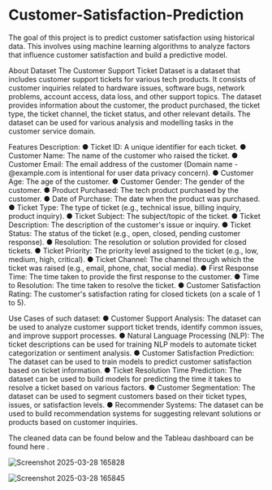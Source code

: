 # Customer-Satisfaction-Prediction

The goal of this project is to predict customer satisfaction using historical data. This involves using machine learning algorithms to analyze factors that influence customer satisfaction and build a predictive model.

About Dataset
The Customer Support Ticket Dataset is a dataset that includes customer support tickets for various tech products. It consists of customer inquiries related to hardware issues, software bugs, network problems, account access, data loss, and other support topics. The dataset provides information about the customer, the product purchased, the ticket type, the ticket channel, the ticket status, and other relevant details.
The dataset can be used for various analysis and modelling tasks in the customer service domain.

Features Description:
● Ticket ID: A unique identifier for each ticket.
● Customer Name: The name of the customer who raised the ticket.
● Customer Email: The email address of the customer (Domain name -
@example.com is intentional for user data privacy concern).
● Customer Age: The age of the customer.
● Customer Gender: The gender of the customer.
● Product Purchased: The tech product purchased by the customer.
● Date of Purchase: The date when the product was purchased.
● Ticket Type: The type of ticket (e.g., technical issue, billing inquiry, product
inquiry).
● Ticket Subject: The subject/topic of the ticket.
● Ticket Description: The description of the customer's issue or inquiry.
● Ticket Status: The status of the ticket (e.g., open, closed, pending customer
response).
● Resolution: The resolution or solution provided for closed tickets.
● Ticket Priority: The priority level assigned to the ticket (e.g., low, medium, high,
critical).
● Ticket Channel: The channel through which the ticket was raised (e.g., email,
phone, chat, social media).
● First Response Time: The time taken to provide the first response to the
customer.
● Time to Resolution: The time taken to resolve the ticket.
● Customer Satisfaction Rating: The customer's satisfaction rating for closed
tickets (on a scale of 1 to 5).

Use Cases of such dataset:
● Customer Support Analysis: The dataset can be used to analyze customer support ticket trends, identify common issues, and improve support processes.
● Natural Language Processing (NLP): The ticket descriptions can be used for training NLP models to automate ticket categorization or sentiment analysis.
● Customer Satisfaction Prediction: The dataset can be used to train models to predict customer satisfaction based on ticket information.
● Ticket Resolution Time Prediction: The dataset can be used to build models for predicting the time it takes to resolve a ticket based on various factors.
● Customer Segmentation: The dataset can be used to segment customers based on their ticket types, issues, or satisfaction levels.
● Recommender Systems: The dataset can be used to build recommendation systems for suggesting relevant solutions or products based on customer inquiries.

The cleaned data can be found below and the Tableau dashboard can be found here .

![Screenshot 2025-03-28 165828](https://github.com/user-attachments/assets/1f417141-735f-4373-9166-d816413c31d9)

![Screenshot 2025-03-28 165845](https://github.com/user-attachments/assets/4a982680-d571-4269-b4f3-e3b8096d87f1)
